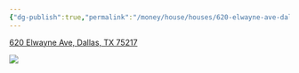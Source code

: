 ```yaml
---
{"dg-publish":true,"permalink":"/money/house/houses/620-elwayne-ave-dallas-tx-75217/","tags":["homes2023"],"created":"Jun 12, 2023, 8:29 PM"}
---
```



[620 Elwayne Ave, Dallas, TX 75217](https://www.homes.com/property/620-elwayne-ave-dallas-tx/fwj81wjntlwpd/)

![](https://images.homes.com/listings/116/3396701523-512670651-original.jpg)